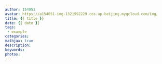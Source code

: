 ```yaml
---
author: 154051
avatar: https://a154051-img-1321592229.cos.ap-beijing.myqcloud.com/img/头像new.jpg
title: {{ title }}
date: {{ date }}
tags: 
 - example
categories: 
mathjax: true
description: 
keywords: 
photos:
---
```

